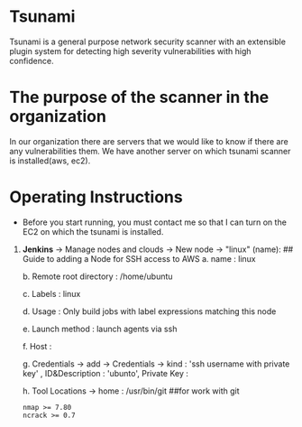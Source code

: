 # Tsunami
Tsunami is a general purpose network security scanner with an extensible plugin
system for detecting high severity vulnerabilities with high confidence.

# The purpose of the scanner in the organization
In our organization there are servers that we would like to know if there are any vulnerabilities them.
We have another server on which tsunami scanner is installed(aws, ec2).

# Operating Instructions
* Before you start running, you must contact me so that I can turn on the EC2 on which the tsunami is installed.
1. **Jenkins** -> Manage nodes and clouds -> New node -> "linux" (name):  ## Guide to adding a Node for SSH access to AWS
     a. name : linux
     
     b. Remote root directory : /home/ubuntu
     
     c. Labels : linux
     
     d. Usage : Only build jobs with label expressions matching this node
     
     e. Launch method : launch agents via ssh
     
     f. Host : <ask me Ask me directly after I turn on the server>
     
     g. Credentials -> add -> Credentials -> kind : 'ssh username with private key' , ID&Description : 'ubunto', Private Key : <past the pem file from the repo>
     
     h. Tool Locations -> home : /usr/bin/git ##for work with git
 
   


     ```
     nmap >= 7.80
     ncrack >= 0.7
     ```
